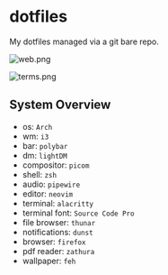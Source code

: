 # dotfiles

My dotfiles managed via a git bare repo.

![web.png](https://user-images.githubusercontent.com/88528865/186784562-6d503257-fa8b-48f5-b861-9fe09d061688.png)

![terms.png](https://user-images.githubusercontent.com/88528865/186796943-78ec67d9-15fd-4f6b-8651-810a2fa4a6d4.png)

## System Overview

* os: `Arch`
* wm: `i3`
* bar: `polybar`
* dm: `lightDM`
* compositor: `picom`
* shell: `zsh`
* audio: `pipewire`
* editor: `neovim`
* terminal: `alacritty`
* terminal font: `Source Code Pro`
* file browser: `thunar`
* notifications: `dunst`
* browser: `firefox`
* pdf reader: `zathura`
* wallpaper: `feh`

